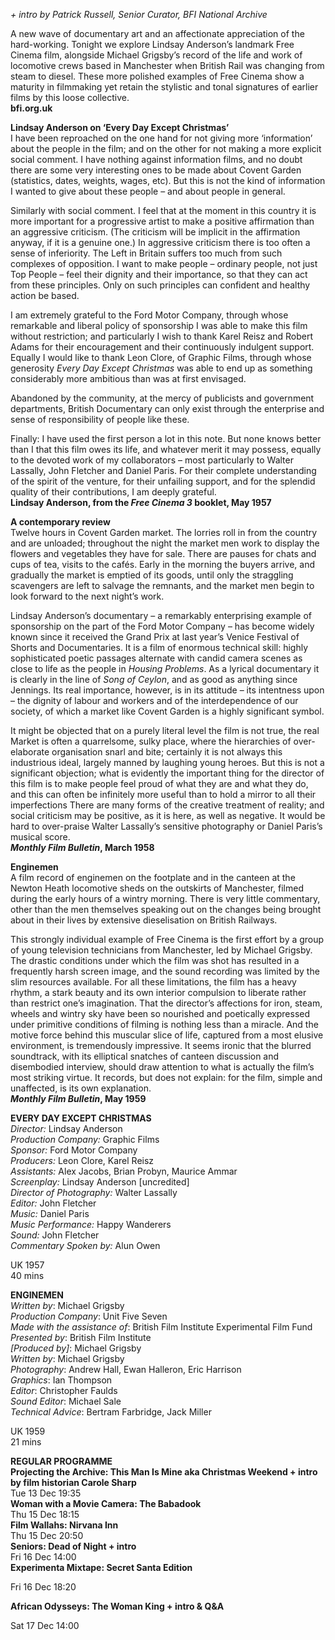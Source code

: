 
_+ intro by Patrick Russell, Senior Curator, BFI National Archive_

A new wave of documentary art and an affectionate appreciation of the hard-working. Tonight we explore Lindsay Anderson’s landmark Free Cinema film, alongside Michael Grigsby’s record of the life and work of locomotive crews based in Manchester when British Rail was changing from steam to diesel. These more polished examples of Free Cinema show a maturity in filmmaking yet retain the stylistic and tonal signatures of earlier films by this loose collective.  
**bfi.org.uk**

**Lindsay Anderson on ‘Every Day Except Christmas’**  
I have been reproached on the one hand for not giving more ‘information’ about the people in the film; and on the other for not making a more explicit social comment. I have nothing against information films, and no doubt there are some very interesting ones to be made about Covent Garden (statistics, dates, weights, wages, etc). But this is not the kind of information I wanted to give about these people – and about people in general.

Similarly with social comment. I feel that at the moment in this country it is more important for a progressive artist to make a positive affirmation than an aggressive criticism. (The criticism will be implicit in the affirmation anyway, if it is a genuine one.) In aggressive criticism there is too often a sense of inferiority. The Left in Britain suffers too much from such complexes of opposition. I want to make people – ordinary people, not just Top People – feel their dignity and their importance, so that they can act from these principles. Only on such principles can confident and healthy action be based.

I am extremely grateful to the Ford Motor Company, through whose remarkable and liberal policy of sponsorship I was able to make this film without restriction; and particularly I wish to thank Karel Reisz and Robert Adams for their encouragement and their continuously indulgent support. Equally I would like to thank Leon Clore, of Graphic Films, through whose generosity _Every Day Except Christmas_ was able to end up as something considerably more ambitious than was at first envisaged.

Abandoned by the community, at the mercy of publicists and government departments, British Documentary can only exist through the enterprise and sense of responsibility of people like these.

Finally: I have used the first person a lot in this note. But none knows better than I that this film owes its life, and whatever merit it may possess, equally to the devoted work of my collaborators – most particularly to Walter Lassally, John Fletcher and Daniel Paris. For their complete understanding of the spirit of the venture, for their unfailing support, and for the splendid quality of their contributions, I am deeply grateful.  
**Lindsay Anderson, from the _Free Cinema 3_ booklet, May 1957**

**A contemporary review**  
Twelve hours in Covent Garden market. The lorries roll in from the country and are unloaded; throughout the night the market men work to display the flowers and vegetables they have for sale. There are pauses for chats and cups of tea, visits to the cafés. Early in the morning the buyers arrive, and gradually the market is emptied of its goods, until only the straggling scavengers are left to salvage the remnants, and the market men begin to look forward to the next night’s work.

Lindsay Anderson’s documentary – a remarkably enterprising example of sponsorship on the part of the Ford Motor Company – has become widely known since it received the Grand Prix at last year’s Venice Festival of Shorts and Documentaries. It is a film of enormous technical skill: highly sophisticated poetic passages alternate with candid camera scenes as close to life as the people in _Housing Problems_. As a lyrical documentary it is clearly in the line of _Song of Ceylon_, and as good as anything since Jennings. Its real importance, however, is in its attitude – its intentness upon – the dignity of labour and workers and of the interdependence of our society, of which a market like Covent Garden is a highly significant symbol.

It might be objected that on a purely literal level the film is not true, the real Market is often a quarrelsome, sulky place, where the hierarchies of over-elaborate organisation snarl and bite; certainly it is not always this industrious ideal, largely manned by laughing young heroes. But this is not a significant objection; what is evidently the important thing for the director of this film is to make people feel proud of what they are and what they do, and this can often be infinitely more useful than to hold a mirror to all their imperfections There are many forms of the creative treatment of reality; and social criticism may be positive, as it is here, as well as negative. It would be hard to over-praise Walter Lassally’s sensitive photography or Daniel Paris’s musical score.  
**_Monthly Film Bulletin_, March 1958**  

**Enginemen**  
A film record of enginemen on the footplate and in the canteen at the Newton Heath locomotive sheds on the outskirts of Manchester, filmed during the early hours of a wintry morning. There is very little commentary, other than the men themselves speaking out on the changes being brought about in their lives by extensive dieselisation on British Railways.

This strongly individual example of Free Cinema is the first effort by a group of young television technicians from Manchester, led by Michael Grigsby. The drastic conditions under which the film was shot has resulted in a frequently harsh screen image, and the sound recording was limited by the slim resources available. For all these limitations, the film has a heavy rhythm, a stark beauty and its own interior compulsion to liberate rather than restrict one’s imagination. That the director’s affections for iron, steam, wheels and wintry sky have been so nourished and poetically expressed under primitive conditions of filming is nothing less than a miracle. And the motive force behind this muscular slice of life, captured from a most elusive environment, is tremendously impressive. It seems ironic that the blurred soundtrack, with its elliptical snatches of canteen discussion and disembodied interview, should draw attention to what is actually the film’s most striking virtue. It records, but does not explain: for the film, simple and unaffected, is its own explanation.  
**_Monthly Film Bulletin_, May 1959**  

**EVERY DAY EXCEPT CHRISTMAS**  
_Director:_ Lindsay Anderson  
_Production Company:_ Graphic Films  
_Sponsor:_ Ford Motor Company  
_Producers:_ Leon Clore, Karel Reisz  
_Assistants:_ Alex Jacobs, Brian Probyn, Maurice Ammar  
_Screenplay:_ Lindsay Anderson [uncredited]  
_Director of Photography:_ Walter Lassally  
_Editor:_ John Fletcher  
_Music:_ Daniel Paris  
_Music Performance:_ Happy Wanderers  
_Sound:_ John Fletcher  
_Commentary Spoken by:_ Alun Owen  

UK 1957  
40 mins  

**ENGINEMEN**  
_Written by_: Michael Grigsby  
_Production Company_: Unit Five Seven  
_Made with the assistance of_: British Film Institute Experimental Film Fund  
_Presented by_: British Film Institute  
_[Produced by]_: Michael Grigsby  
_Written by_: Michael Grigsby  
_Photography_: Andrew Hall, Ewan Halleron, Eric Harrison  
_Graphics_: Ian Thompson  
_Editor_: Christopher Faulds  
_Sound Editor_: Michael Sale  
_Technical Advice_: Bertram Farbridge, Jack Miller  

UK 1959  
21 mins  

**REGULAR PROGRAMME**  
**Projecting the Archive: This Man Is Mine aka Christmas Weekend + intro by film historian Carole Sharp**  
Tue 13 Dec 19:35  
**Woman with a Movie Camera: The Babadook**  
Thu 15 Dec 18:15  
**Film Wallahs: Nirvana Inn**  
Thu 15 Dec 20:50  
**Seniors: Dead of Night + intro**  
Fri 16 Dec 14:00  
**Experimenta Mixtape: Secret Santa Edition**

Fri 16 Dec 18:20

**African Odysseys: The Woman King + intro & Q&A**

Sat 17 Dec 14:00
<!--stackedit_data:
eyJoaXN0b3J5IjpbLTQ5NDY4MzkwNl19
-->